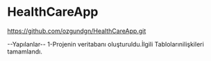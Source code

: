 # HealthCareApp
https://github.com/ozgundgn/HealthCareApp.git

--Yapılanlar--
1-Projenin veritabanı oluşturuldu.İlgili Tablolarınilişkileri tamamlandı.
